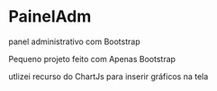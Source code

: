 # PainelAdm
panel administrativo com Bootstrap

Pequeno projeto feito com Apenas Bootstrap

utlizei recurso do ChartJs para inserir gráficos na tela


